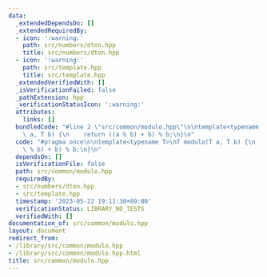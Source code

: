 ```yaml
---
data:
  _extendedDependsOn: []
  _extendedRequiredBy:
  - icon: ':warning:'
    path: src/numbers/dton.hpp
    title: src/numbers/dton.hpp
  - icon: ':warning:'
    path: src/template.hpp
    title: src/template.hpp
  _extendedVerifiedWith: []
  _isVerificationFailed: false
  _pathExtension: hpp
  _verificationStatusIcon: ':warning:'
  attributes:
    links: []
  bundledCode: "#line 2 \"src/common/modulo.hpp\"\n\ntemplate<typename T>\nT modulo(T\
    \ a, T b) {\n    return ((a % b) + b) % b;\n}\n"
  code: "#pragma once\n\ntemplate<typename T>\nT modulo(T a, T b) {\n    return ((a\
    \ % b) + b) % b;\n}\n"
  dependsOn: []
  isVerificationFile: false
  path: src/common/modulo.hpp
  requiredBy:
  - src/numbers/dton.hpp
  - src/template.hpp
  timestamp: '2023-05-22 19:11:30+09:00'
  verificationStatus: LIBRARY_NO_TESTS
  verifiedWith: []
documentation_of: src/common/modulo.hpp
layout: document
redirect_from:
- /library/src/common/modulo.hpp
- /library/src/common/modulo.hpp.html
title: src/common/modulo.hpp
---
```

